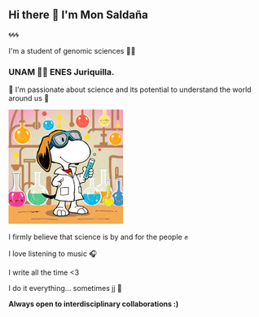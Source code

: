 ## Hi there 👋 I'm Mon Saldaña 
🌀🌀🌀

I'm a student of genomic sciences 👩‍🔬
### UNAM 💙💛 ENES Juriquilla.

🌿 I'm passionate about science and its potential to understand the world around us 🌿 

  ![snoopy](./snoopy.jpeg) 

   

I firmly believe that science is by and for the people ✊

I love listening to music 🎧

I write all the time <3

I do it everything... sometimes jj 🌚

**Always open to interdisciplinary collaborations :)** 

  
  

